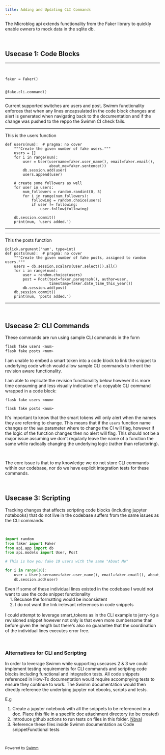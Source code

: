 ```yaml
---
title: Adding and Updating CLI Commands
---
```

The Microblog api extends functionality from the Faker library to quickly enable owners to mock data in the sqlite db.

&nbsp;

## Usecase 1: Code Blocks

<SwmSnippet path="api/fake.py" line="9">

---

&nbsp;

```
faker = Faker()


@fake.cli.command()
```

---

</SwmSnippet>

Current supported switches are users and post. Swimm functionality enforces that when any lines encapsulated in the code block changes and alert is generated when navigating back to the documentation and if the change was pushed to the reppo the Swimm CI check fails.

<SwmSnippet path="api/fake.py" line="14">

---

This is the users function

```
def users(num):  # pragma: no cover
    """Create the given number of fake users."""
    users = []
    for i in range(num):
        user = User(username=faker.user_name(), email=faker.email(),
                    about_me=faker.sentence())
        db.session.add(user)
        users.append(user)

    # create some followers as well
    for user in users:
        num_followers = random.randint(0, 5)
        for i in range(num_followers):
            following = random.choice(users)
            if user != following:
                user.follow(following)

    db.session.commit()
    print(num, 'users added.')
```

---

</SwmSnippet>

<SwmSnippet path="/api/fake.py" line="38">

---

This the posts function

```
@click.argument('num', type=int)
def posts(num):  # pragma: no cover
    """Create the given number of fake posts, assigned to random users."""
    users = db.session.scalars(User.select()).all()
    for i in range(num):
        user = random.choice(users)
        post = Post(text=faker.paragraph(), author=user,
                    timestamp=faker.date_time_this_year())
        db.session.add(post)
    db.session.commit()
    print(num, 'posts added.')
```

---

</SwmSnippet>

&nbsp;

## Usecase 2: CLI Commands

These commands are run using sample CLI commands in the form

```bash
flask fake users <num>
flask fake posts <num>
```

I am unable to embed a smart token into a code block to link the snippet to underlying code which would allow sample CLI commands to inherit the revision aware functionality.

I am able to replicate the revision functionality below however it is more time consuming and less visually indicative of a copyable CLI command wrapped in a code block:

`flask fake `<SwmToken path="/api/fake.py" pos="14:2:2" line-data="def users(num):  # pragma: no cover">`users`</SwmToken>` <`<SwmToken path="/api/fake.py" pos="38:6:6" line-data="@click.argument(&#39;num&#39;, type=int)">`num`</SwmToken>`>`

`flask fake `<SwmToken path="/api/fake.py" pos="39:2:2" line-data="def posts(num):  # pragma: no cover">`posts`</SwmToken>` <`<SwmToken path="/api/fake.py" pos="38:6:6" line-data="@click.argument(&#39;num&#39;, type=int)">`num`</SwmToken>`>`

It's important to know that the smart tokens will only alert when the names they are referring to change. This means that if the <SwmToken path="/api/fake.py" pos="14:2:2" line-data="def users(num):  # pragma: no cover">`users`</SwmToken> function name changes or the <SwmToken path="/api/fake.py" pos="38:6:6" line-data="@click.argument(&#39;num&#39;, type=int)">`num`</SwmToken> parameter where to change the CI will flag, however if the logic of the function changes then no alert will flag. This should not be a major issue assuming we don't regularly leave the name of a function the same while radically changing the underlying logic (rather than refactoring).

&nbsp;

The core issue is that to my knowledge we do not store CLI commands within our codebase, nor do we have explicit integration tests for these commands.

&nbsp;

## Usecase 3: Scripting

Tracking changes that affects scripting code blocks (including jupyter notebooks) that do not live in the codebase suffers from the same issues as the CLI commands.

&nbsp;

```python
import random
from faker import Faker
from api.app import db
from api.models import User, Post

# This is how you fake 10 users with the same "About Me"

for i in range(10):
    user = User(username=faker.user_name(), email=faker.email(), about_me="I am the world's best manager")
    db.session.add(user)
```

Even if some of these individual lines existed in the codebase I would not want to use the code snippet functionality&nbsp;\
&nbsp;&nbsp;&nbsp;&nbsp;1.  Becuase the formatting would be inconsistent&nbsp;\
&nbsp;&nbsp;&nbsp;&nbsp;2. I do not want the link irelevant references in code snippets&nbsp;\
\
I could attempt to leverage smart_tokens as in the CLI example to jerry-rig a revisioned snippet however not only is that even more cumbersome than before given the length but there's also no guarantee that the coordination of the individual lines executes error free.

&nbsp;

### Alternatives for CLI and Scripting

In order to leverage Swimm while supporting usecases 2 & 3 we could implement testing requirements for CLI commands and scripting code blocks including functional and integration tests. All code snippets referenced in How-To documentation would require accompnying tests to ensure they continue to work. The Swimm documentation would then directly reference the underlying jupyter not ebooks, scripts and tests.&nbsp;

E.g

1. Create a jupyter notebook with all the snippets to be referenced in a doc. Place this file in a specific doc attachment directory (to be created)
2. Introduce github actions to run tests on files in this folder. [Nbval](https://nbval.readthedocs.io/en/latest/)
3. Reference these files inside Swimm documentation as Code snippetFunctional tests

&nbsp;

<SwmMeta version="3.0.0" repo-id="Z2l0aHViJTNBJTNBbWljcm9ibG9nLWFwaSUzQSUzQXJldHJlYWR1bnRhbWVk" repo-name="microblog-api"><sup>Powered by [Swimm](https://app.swimm.io/)</sup></SwmMeta>
